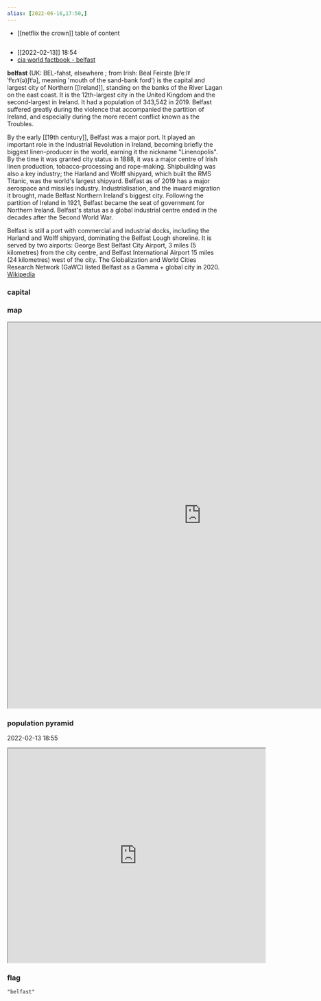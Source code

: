 ```yaml
---
alias: [2022-06-16,17:50,]
---
```

- [[netflix the crown]]
table of content
```toc
```
- [[2022-02-13]] 18:54
- [cia world factbook - belfast](https://www.cia.gov/the-world-factbook/countries/belfast)

**belfast** (UK:  BEL-fahst, elsewhere ; from Irish: Béal Feirste [bʲeːlˠ ˈfʲɛɾˠ(ə)ʃtʲə], meaning 'mouth of the sand-bank ford') is the capital and largest city of Northern [[Ireland]], standing on the banks of the River Lagan on the east coast. It is the 12th-largest city in the United Kingdom and the second-largest in Ireland. It had a population of 343,542 in 2019. Belfast suffered greatly during the violence that accompanied the partition of Ireland, and especially during the more recent conflict known as the Troubles.

By the early [[19th century]], Belfast was a major port. It played an important role in the Industrial Revolution in Ireland, becoming briefly the biggest linen-producer in the world, earning it the nickname "Linenopolis". By the time it was granted city status in 1888, it was a major centre of Irish linen production, tobacco-processing and rope-making. Shipbuilding was also a key industry; the Harland and Wolff shipyard, which built the RMS Titanic, was the world's largest shipyard. Belfast as of 2019 has a major aerospace and missiles industry. Industrialisation, and the inward migration it brought, made Belfast Northern Ireland's biggest city. Following the partition of Ireland in 1921, Belfast became the seat of government for Northern Ireland. Belfast's status as a global industrial centre ended in the decades after the Second World War.

Belfast is still a port with commercial and industrial docks, including the Harland and Wolff shipyard, dominating the Belfast Lough shoreline. It is served by two airports: George Best Belfast City Airport, 3 miles (5 kilometres) from the city centre, and Belfast International Airport 15 miles (24 kilometres) west of the city. The Globalization and World Cities Research Network (GaWC) listed Belfast as a Gamma + global city in 2020.
[Wikipedia](https://en.wikipedia.org/wiki/Belfast)
### capital

### map
<iframe src="https://duckduckgo.com/?t=ffab&q=belfast&ia=web&iaxm=about" width="900" height="900" ></iframe>

### population pyramid

2022-02-13 18:55

<iframe src="https://www.populationpyramid.net/belfast/2019/" width="600" height="500" ></iframe>

### flag
```query
"belfast"
```